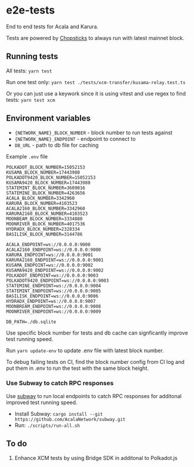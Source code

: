 # e2e-tests

End to end tests for Acala and Karura.

Tests are powered by [Chopsticks](http://github.com/AcalaNetwork/chopsticks) to always run with latest mainnet block.

## Running tests

All tests:
`yarn test`

Run one test only:
`yarn test ./tests/xcm-transfer/kusama-relay.test.ts`

Or you can just use a keywork since it is using vitest and use regex to find tests:
`yarn test xcm`

## Environment variables

- `{NETWORK_NAME}_BLOCK_NUMBER` - block number to run tests against
- `{NETWORK_NAME}_ENDPOINT` - endpoint to connect to
- `DB_URL` - path to db file for caching

Example `.env` file

```
POLKADOT_BLOCK_NUMBER=15052153
KUSAMA_BLOCK_NUMBER=17443980
POLKADOT9420_BLOCK_NUMBER=15052153
KUSAMA9420_BLOCK_NUMBER=17443980
STATEMINT_BLOCK_NUMBER=3609016
STATEMINE_BLOCK_NUMBER=4263656
ACALA_BLOCK_NUMBER=3342960
KARURA_BLOCK_NUMBER=4103523
ACALA2160_BLOCK_NUMBER=3342960
KARURA2160_BLOCK_NUMBER=4103523
MOONBEAM_BLOCK_NUMBER=3334880
MOONRIVER_BLOCK_NUMBER=4017536
HYDRADX_BLOCK_NUMBER=2328334
BASILISK_BLOCK_NUMBER=3144786

ACALA_ENDPOINT=ws://0.0.0.0:9000
ACALA2160_ENDPOINT=ws://0.0.0.0:9000
KARURA_ENDPOINT=ws://0.0.0.0:9001
KARURA2160_ENDPOINT=ws://0.0.0.0:9001
KUSAMA_ENDPOINT=ws://0.0.0.0:9002
KUSAMA9420_ENDPOINT=ws://0.0.0.0:9002
POLKADOT_ENDPOINT=ws://0.0.0.0:9003
POLKADOT9420_ENDPOINT=ws://0.0.0.0:9003
STATEMINE_ENDPOINT=ws://0.0.0.0:9004
STATEMINT_ENDPOINT=ws://0.0.0.0:9005
BASILISK_ENDPOINT=ws://0.0.0.0:9006
HYDRADX_ENDPOINT=ws://0.0.0.0:9007
MOONBREAM_ENDPOINT=ws://0.0.0.0:9008
MOONRIVER_ENDPOINT=ws://0.0.0.0:9009

DB_PATH=./db.sqlite
```

Use specific block number for tests and db cache can signficantly improve test running speed.

Run `yarn update-env` to update .env file with latest block number.

To debug failing tests on CI, find the block number config from CI log and put them in .env to run the test with the same block height.

### Use Subway to catch RPC responses

Use [subway](http://github.com/AcalaNetwork/subway) to run local endpoints to catch RPC responses for additonal improved test running speed.

- Install Subway: `cargo install --git https://github.com/AcalaNetwork/subway.git`
- Run: `./scripts/run-all.sh`

## To do
1. Enhance XCM tests by using Bridge SDK in additonal to Polkadot.js
